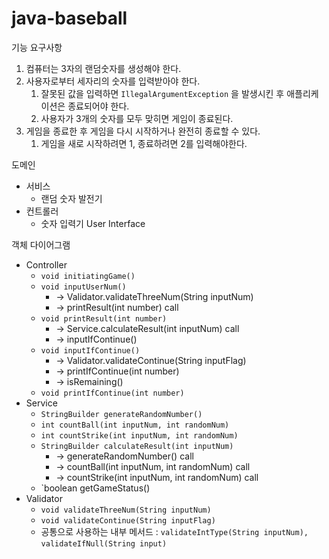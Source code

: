 # java-baseball

기능 요구사항

1. 컴퓨터는 3자의 랜덤숫자를 생성해야 한다.
2. 사용자로부터 세자리의 숫자를 입력받아야 한다.
    1. 잘못된 값을 입력하면 `IllegalArgumentException` 을 발생시킨 후 애플리케이션은 종료되어야 한다.
    2. 사용자가 3개의 숫자를 모두 맞히면 게임이 종료된다.
3. 게임을 종료한 후 게임을 다시 시작하거나 완전히 종료할 수 있다.
    1. 게임을 새로 시작하려면 1, 종료하려면 2를 입력해야한다.

도메인

- 서비스
    - 랜덤 숫자 발전기
- 컨트롤러
    - 숫자 입력기 User Interface

객체 다이어그램

- Controller
    - `void initiatingGame()`
    - `void inputUserNum()`
        - → Validator.validateThreeNum(String inputNum)
        - → printResult(int number) call
    - `void printResult(int number)`
        - → Service.calculateResult(int inputNum) call
        - → inputIfContinue()
    - `void inputIfContinue()`
        - → Validator.validateContinue(String inputFlag)
        - → printIfContinue(int number)
        - → isRemaining()
    - `void printIfContinue(int number)`
- Service
    - `StringBuilder generateRandomNumber()`
    - `int countBall(int inputNum, int randomNum)`
    - `int countStrike(int inputNum, int randomNum)`
    - `StringBuilder calculateResult(int inputNum)`
        - → generateRandomNumber() call
        - → countBall(int inputNum, int randomNum) call
        - → countStrike(int inputNum, int randomNum) call
    - `boolean getGameStatus()
- Validator
    - `void validateThreeNum(String inputNum)`
    - `void validateContinue(String inputFlag)`
    - 공통으로 사용하는 내부 메서드 : `validateIntType(String inputNum),` `validateIfNull(String input)`